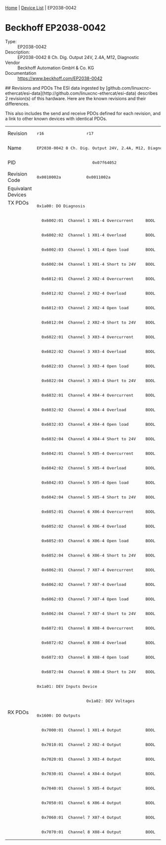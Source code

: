 <div class="nav"><a href="/esi-data">Home</a> | <a href="/esi-data/devices">Device List</a> | EP2038-0042</div>

#  Beckhoff EP2038-0042

<dl>
  <dt>Type:</dt><dd>EP2038-0042</dd>
  <dt>Description:</dt><dd>EP2038-0042 8 Ch. Dig. Output 24V, 2.4A, M12, Diagnostic</dd>
  <dt>Vendor</dt><dd>Beckhoff Automation GmbH & Co. KG</dd>
  <dt>Documentation</dt><dd><a href="https://www.beckhoff.com/EP2038-0042">https://www.beckhoff.com/EP2038-0042</a></dd>
</dl>
## Revisions and PDOs
The ESI data ingested by [github.com/linuxcnc-ethercat/esi-data](http://github.com/linuxcnc-ethercat/esi-data) describes 2 revision(s) of this hardware.  Here are the known revisions and their differences.

This also includes the send and receive PDOs defined for each revision, and a link to other known devices with identical PDOs.

<table>
<tr >
<td class="first">Revision</td>
<td ><pre>r16</pre></td>
<td ><pre>r17</pre></td>
</tr>
<tr >
<td class="first">Name</td>
<td  colspan=2 align="center"><pre>EP2038-0042 8 Ch. Dig. Output 24V, 2.4A, M12, Diagnostic</pre></td>
</tr>
<tr >
<td class="first">PID</td>
<td  colspan=2 align="center"><pre>0x07f64052</pre></td>
</tr>
<tr >
<td class="first">Revision Code</td>
<td ><pre>0x0010002a</pre></td>
<td ><pre>0x0011002a</pre></td>
</tr>
<tr >
<td class="first">Equivalant Devices</td>
<td  colspan=2 align="center"></td>
</tr>
<tr class="txpdo pdosection">
<td class="first" rowspan=35 valign=top>TX PDOs</td>
<td colspan=2 align="left"><pre>0x1a00: DO Diagnosis</pre></td>
<td></td>
</tr>
<tr class="txpdo">
<td  colspan=2 align="left"><pre>  0x6002:01  Channel 1 X01-4 Overcurrent     BOOL</pre></td>
</tr>
<tr class="txpdo">
<td  colspan=2 align="left"><pre>  0x6002:02  Channel 1 X01-4 Overload        BOOL</pre></td>
</tr>
<tr class="txpdo">
<td  colspan=2 align="left"><pre>  0x6002:03  Channel 1 X01-4 Open load       BOOL</pre></td>
</tr>
<tr class="txpdo">
<td  colspan=2 align="left"><pre>  0x6002:04  Channel 1 X01-4 Short to 24V    BOOL</pre></td>
</tr>
<tr class="txpdo">
<td  colspan=2 align="left"><pre>  0x6012:01  Channel 2 X02-4 Overcurrent     BOOL</pre></td>
</tr>
<tr class="txpdo">
<td  colspan=2 align="left"><pre>  0x6012:02  Channel 2 X02-4 Overload        BOOL</pre></td>
</tr>
<tr class="txpdo">
<td  colspan=2 align="left"><pre>  0x6012:03  Channel 2 X02-4 Open load       BOOL</pre></td>
</tr>
<tr class="txpdo">
<td  colspan=2 align="left"><pre>  0x6012:04  Channel 2 X02-4 Short to 24V    BOOL</pre></td>
</tr>
<tr class="txpdo">
<td  colspan=2 align="left"><pre>  0x6022:01  Channel 3 X03-4 Overcurrent     BOOL</pre></td>
</tr>
<tr class="txpdo">
<td  colspan=2 align="left"><pre>  0x6022:02  Channel 3 X03-4 Overload        BOOL</pre></td>
</tr>
<tr class="txpdo">
<td  colspan=2 align="left"><pre>  0x6022:03  Channel 3 X03-4 Open load       BOOL</pre></td>
</tr>
<tr class="txpdo">
<td  colspan=2 align="left"><pre>  0x6022:04  Channel 3 X03-4 Short to 24V    BOOL</pre></td>
</tr>
<tr class="txpdo">
<td  colspan=2 align="left"><pre>  0x6032:01  Channel 4 X04-4 Overcurrent     BOOL</pre></td>
</tr>
<tr class="txpdo">
<td  colspan=2 align="left"><pre>  0x6032:02  Channel 4 X04-4 Overload        BOOL</pre></td>
</tr>
<tr class="txpdo">
<td  colspan=2 align="left"><pre>  0x6032:03  Channel 4 X04-4 Open load       BOOL</pre></td>
</tr>
<tr class="txpdo">
<td  colspan=2 align="left"><pre>  0x6032:04  Channel 4 X04-4 Short to 24V    BOOL</pre></td>
</tr>
<tr class="txpdo">
<td  colspan=2 align="left"><pre>  0x6042:01  Channel 5 X05-4 Overcurrent     BOOL</pre></td>
</tr>
<tr class="txpdo">
<td  colspan=2 align="left"><pre>  0x6042:02  Channel 5 X05-4 Overload        BOOL</pre></td>
</tr>
<tr class="txpdo">
<td  colspan=2 align="left"><pre>  0x6042:03  Channel 5 X05-4 Open load       BOOL</pre></td>
</tr>
<tr class="txpdo">
<td  colspan=2 align="left"><pre>  0x6042:04  Channel 5 X05-4 Short to 24V    BOOL</pre></td>
</tr>
<tr class="txpdo">
<td  colspan=2 align="left"><pre>  0x6052:01  Channel 6 X06-4 Overcurrent     BOOL</pre></td>
</tr>
<tr class="txpdo">
<td  colspan=2 align="left"><pre>  0x6052:02  Channel 6 X06-4 Overload        BOOL</pre></td>
</tr>
<tr class="txpdo">
<td  colspan=2 align="left"><pre>  0x6052:03  Channel 6 X06-4 Open load       BOOL</pre></td>
</tr>
<tr class="txpdo">
<td  colspan=2 align="left"><pre>  0x6052:04  Channel 6 X06-4 Short to 24V    BOOL</pre></td>
</tr>
<tr class="txpdo">
<td  colspan=2 align="left"><pre>  0x6062:01  Channel 7 X07-4 Overcurrent     BOOL</pre></td>
</tr>
<tr class="txpdo">
<td  colspan=2 align="left"><pre>  0x6062:02  Channel 7 X07-4 Overload        BOOL</pre></td>
</tr>
<tr class="txpdo">
<td  colspan=2 align="left"><pre>  0x6062:03  Channel 7 X07-4 Open load       BOOL</pre></td>
</tr>
<tr class="txpdo">
<td  colspan=2 align="left"><pre>  0x6062:04  Channel 7 X07-4 Short to 24V    BOOL</pre></td>
</tr>
<tr class="txpdo">
<td  colspan=2 align="left"><pre>  0x6072:01  Channel 8 X08-4 Overcurrent     BOOL</pre></td>
</tr>
<tr class="txpdo">
<td  colspan=2 align="left"><pre>  0x6072:02  Channel 8 X08-4 Overload        BOOL</pre></td>
</tr>
<tr class="txpdo">
<td  colspan=2 align="left"><pre>  0x6072:03  Channel 8 X08-4 Open load       BOOL</pre></td>
</tr>
<tr class="txpdo">
<td  colspan=2 align="left"><pre>  0x6072:04  Channel 8 X08-4 Short to 24V    BOOL</pre></td>
</tr>
<tr class="txpdo pdosection">
<td  colspan=2 align="left"><pre>0x1a01: DEV Inputs Device</pre></td>
</tr>
<tr class="txpdo pdosection">
<td ></td>
<td ><pre>0x1a02: DEV Voltages</pre></td>
</tr>
<tr class="rxpdo pdosection">
<td class="first" rowspan=9 valign=top>RX PDOs</td>
<td colspan=2 align="left"><pre>0x1600: DO Outputs</pre></td>
<td></td>
</tr>
<tr class="rxpdo">
<td  colspan=2 align="left"><pre>  0x7000:01  Channel 1 X01-4 Output          BOOL</pre></td>
</tr>
<tr class="rxpdo">
<td  colspan=2 align="left"><pre>  0x7010:01  Channel 2 X02-4 Output          BOOL</pre></td>
</tr>
<tr class="rxpdo">
<td  colspan=2 align="left"><pre>  0x7020:01  Channel 3 X03-4 Output          BOOL</pre></td>
</tr>
<tr class="rxpdo">
<td  colspan=2 align="left"><pre>  0x7030:01  Channel 4 X04-4 Output          BOOL</pre></td>
</tr>
<tr class="rxpdo">
<td  colspan=2 align="left"><pre>  0x7040:01  Channel 5 X05-4 Output          BOOL</pre></td>
</tr>
<tr class="rxpdo">
<td  colspan=2 align="left"><pre>  0x7050:01  Channel 6 X06-4 Output          BOOL</pre></td>
</tr>
<tr class="rxpdo">
<td  colspan=2 align="left"><pre>  0x7060:01  Channel 7 X07-4 Output          BOOL</pre></td>
</tr>
<tr class="rxpdo">
<td  colspan=2 align="left"><pre>  0x7070:01  Channel 8 X08-4 Output          BOOL</pre></td>
</tr>
</table>
